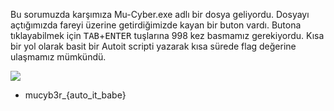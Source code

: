 
Bu sorumuzda karşımıza Mu-Cyber.exe adlı bir dosya geliyordu. Dosyayı açtığımızda fareyi üzerine getirdiğimizde kayan bir buton vardı.
Butona tıklayabilmek için <kbd>TAB</kbd>+<kbd>ENTER</kbd> tuşlarına 998 kez basmamız gerekiyordu.
Kısa bir yol olarak basit bir Autoit scripti yazarak kısa sürede flag değerine ulaşmamız mümkündü.

![](https://github.com/MuCyberLab/CTF/blob/master/Joy/files/998.JPG)

* mucyb3r_{auto_it_babe}
